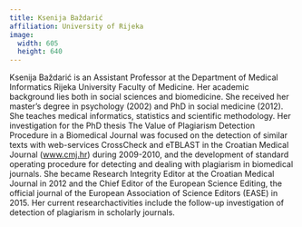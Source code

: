 ```yaml
---
title: Ksenija Baždarić
affiliation: University of Rijeka
image:
  width: 605
  height: 640
---
```


Ksenija Baždarić is an Assistant Professor at the Department of Medical Informatics Rijeka University Faculty of Medicine. Her academic background lies both in social sciences and biomedicine. She received her master’s degree in psychology (2002) and PhD in social medicine (2012). She teaches medical informatics, statistics and scientific methodology. Her investigation for the PhD thesis The Value of Plagiarism Detection Procedure in a Biomedical Journal was focused on the detection of similar texts with web-services CrossCheck and eTBLAST in the Croatian Medical Journal (www.cmj.hr) during 2009-2010, and the development of standard operating procedure for detecting and dealing with plagiarism in biomedical journals. She became Research Integrity Editor at the Croatian Medical Journal in 2012 and the Chief Editor of the European Science Editing, the official journal of the European Association of Science Editors (EASE) in 2015. Her current researchactivities include the follow-up investigation of detection of plagiarism in scholarly journals.
